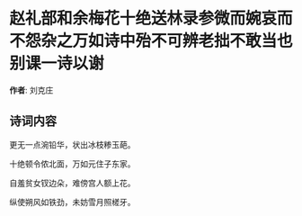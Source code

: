 # 赵礼部和余梅花十绝送林录参微而婉哀而不怨杂之万如诗中殆不可辨老拙不敢当也别课一诗以谢

**作者**: 刘克庄

## 诗词内容

更无一点涴铅华，状出冰枝糁玉葩。

十绝顿令侬北面，万如元住子东家。

自羞贫女钗边朵，难傍宫人额上花。

纵使朔风如铁劲，未妨雪月照槎牙。

